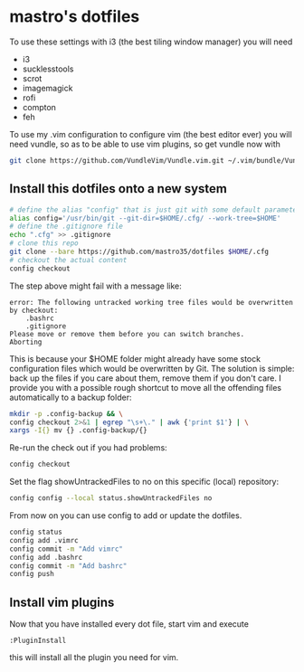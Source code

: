 # mastro's dotfiles

To use these settings with i3 (the best tiling window manager) you will need

- i3
- sucklesstools
- scrot
- imagemagick
- rofi
- compton
- feh

To use my .vim configuration to configure vim (the best editor ever) you will need vundle, so as to be able to use vim plugins, so get vundle now with 

```bash
git clone https://github.com/VundleVim/Vundle.vim.git ~/.vim/bundle/Vundle.vim
```

## Install this dotfiles onto a new system

```bash
# define the alias "config" that is just git with some default parameters
alias config='/usr/bin/git --git-dir=$HOME/.cfg/ --work-tree=$HOME'
# define the .gitignore file
echo ".cfg" >> .gitignore
# clone this repo
git clone --bare https://github.com/mastro35/dotfiles $HOME/.cfg
# checkout the actual content 
config checkout
```

The step above might fail with a message like:

```
error: The following untracked working tree files would be overwritten by checkout:
    .bashrc
    .gitignore
Please move or remove them before you can switch branches.
Aborting
```
This is because your $HOME folder might already have some stock configuration files which would be overwritten by Git. The solution is simple: back up the files if you care about them, remove them if you don't care. I provide you with a possible rough shortcut to move all the offending files automatically to a backup folder:

```bash
mkdir -p .config-backup && \
config checkout 2>&1 | egrep "\s+\." | awk {'print $1'} | \
xargs -I{} mv {} .config-backup/{}
```

Re-run the check out if you had problems:

```bash
config checkout
```

Set the flag showUntrackedFiles to no on this specific (local) repository:

```bash
config config --local status.showUntrackedFiles no
```

From now on you can use config to add or update the dotfiles.
```bash
config status
config add .vimrc
config commit -m "Add vimrc"
config add .bashrc
config commit -m "Add bashrc"
config push
```

## Install vim plugins

Now that you have installed every dot file, start vim and execute

```
:PluginInstall
```

this will install all the plugin you need for vim.
